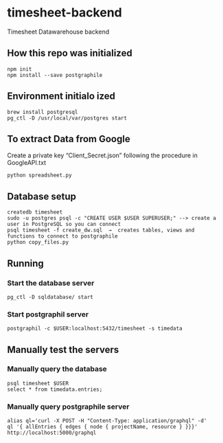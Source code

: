 ﻿# timesheet-backend

Timesheet Datawarehouse backend


## How this repo was initialized

```
npm init
npm install --save postgraphile
```

## Environment initialo ized

```
brew install postgresql
pg_ctl -D /usr/local/var/postgres start
``` 

## To extract Data from Google

Create a private key “Client_Secret.json” following the procedure in  GoogleAPI.txt
```
python spreadsheet.py 
``` 

## Database setup

```
createdb timesheet
sudo -u postgres psql -c "CREATE USER $USER SUPERUSER;" --> create a user in PostgreSQL so you can connect
psql timesheet -f create_dw.sql  →  creates tables, views and functions to connect to postgraphile
python copy_files.py
```
## Running


### Start the database server

    pg_ctl -D sqldatabase/ start

### Start postgraphil server 

    postgraphil -c $USER:localhost:5432/timesheet -s timedata

## Manually test the servers

### Manually query the database

    psql timesheet $USER
    select * from timedata.entries;

### Manually query postgraphile server

    alias ql='curl -X POST -H "Content-Type: application/graphql" -d'
    ql '{ allEntries { edges { node { projectName, resource } }}}' http://localhost:5000/graphql
